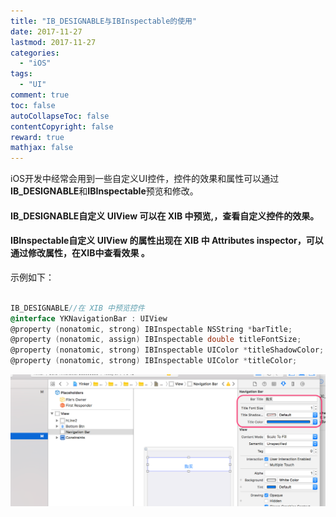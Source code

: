 ```yaml
---
title: "IB_DESIGNABLE与IBInspectable的使用"
date: 2017-11-27
lastmod: 2017-11-27
categories:
  - "iOS"
tags:
  - "UI"
comment: true
toc: false
autoCollapseToc: false
contentCopyright: false
reward: true
mathjax: false
---
```



iOS开发中经常会用到一些自定义UI控件，控件的效果和属性可以通过**IB_DESIGNABLE**和**IBInspectable**预览和修改。


#### IB_DESIGNABLE自定义 UIView 可以在 XIB 中预览,，查看自定义控件的效果。

#### IBInspectable自定义 UIView 的属性出现在 XIB 中 Attributes inspector，可以通过修改属性，在XIB中查看效果 。

示例如下：

```objective-c

IB_DESIGNABLE//在 XIB 中预览控件
@interface YKNavigationBar : UIView
@property (nonatomic, strong) IBInspectable NSString *barTitle;
@property (nonatomic, assign) IBInspectable double titleFontSize;
@property (nonatomic, strong) IBInspectable UIColor *titleShadowColor;
@property (nonatomic, strong) IBInspectable UIColor *titleColor;
```
<!--![image](/images/post/2017-11-27-ib-designableyu-ibinspectablede-shi-yong/property-setting.png) -->

![image](/images/post/2017-11-27-ib-designableyu-ibinspectablede-shi-yong/xib-overview.png) 
